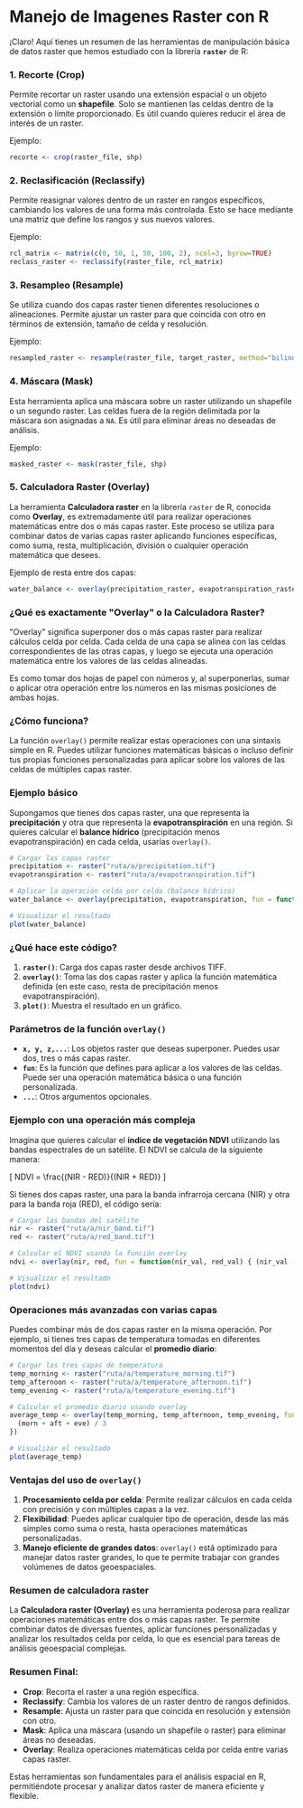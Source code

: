 # Manejo de Imagenes Raster con R

¡Claro! Aquí tienes un resumen de las herramientas de manipulación básica de datos raster que hemos estudiado con la librería **`raster`** de R:

### 1. **Recorte (Crop)**

Permite recortar un raster usando una extensión espacial o un objeto vectorial como un **shapefile**. Solo se mantienen las celdas dentro de la extensión o límite proporcionado. Es útil cuando quieres reducir el área de interés de un raster.

Ejemplo:
```r
recorte <- crop(raster_file, shp)
```

### 2. **Reclasificación (Reclassify)**

Permite reasignar valores dentro de un raster en rangos específicos, cambiando los valores de una forma más controlada. Esto se hace mediante una matriz que define los rangos y sus nuevos valores.

Ejemplo:
```r
rcl_matrix <- matrix(c(0, 50, 1, 50, 100, 2), ncol=3, byrow=TRUE)
reclass_raster <- reclassify(raster_file, rcl_matrix)
```

### 3. **Resampleo (Resample)**

Se utiliza cuando dos capas raster tienen diferentes resoluciones o alineaciones. Permite ajustar un raster para que coincida con otro en términos de extensión, tamaño de celda y resolución.

Ejemplo:
```r
resampled_raster <- resample(raster_file, target_raster, method="bilinear")
```

### 4. **Máscara (Mask)**

Esta herramienta aplica una máscara sobre un raster utilizando un shapefile o un segundo raster. Las celdas fuera de la región delimitada por la máscara son asignadas a `NA`. Es útil para eliminar áreas no deseadas de análisis.

Ejemplo:
```r
masked_raster <- mask(raster_file, shp)
```

### 5. **Calculadora Raster (Overlay)**

La herramienta **Calculadora raster** en la librería `raster` de R, conocida como **Overlay**, es extremadamente útil para realizar operaciones matemáticas entre dos o más capas raster. Este proceso se utiliza para combinar datos de varias capas raster aplicando funciones específicas, como suma, resta, multiplicación, división o cualquier operación matemática que desees.

Ejemplo de resta entre dos capas:
```r
water_balance <- overlay(precipitation_raster, evapotranspiration_raster, fun=function(p, e) { p - e })
```

### ¿Qué es exactamente "Overlay" o la Calculadora Raster?

"Overlay" significa superponer dos o más capas raster para realizar cálculos celda por celda. Cada celda de una capa se alinea con las celdas correspondientes de las otras capas, y luego se ejecuta una operación matemática entre los valores de las celdas alineadas. 

Es como tomar dos hojas de papel con números y, al superponerlas, sumar o aplicar otra operación entre los números en las mismas posiciones de ambas hojas.

### ¿Cómo funciona?

La función `overlay()` permite realizar estas operaciones con una sintaxis simple en R. Puedes utilizar funciones matemáticas básicas o incluso definir tus propias funciones personalizadas para aplicar sobre los valores de las celdas de múltiples capas raster.

### Ejemplo básico

Supongamos que tienes dos capas raster, una que representa la **precipitación** y otra que representa la **evapotranspiración** en una región. Si quieres calcular el **balance hídrico** (precipitación menos evapotranspiración) en cada celda, usarías `overlay()`.

```r
# Cargar las capas raster
precipitation <- raster("ruta/a/precipitation.tif")
evapotranspiration <- raster("ruta/a/evapotranspiration.tif")

# Aplicar la operación celda por celda (balance hídrico)
water_balance <- overlay(precipitation, evapotranspiration, fun = function(precip, evap) { precip - evap })

# Visualizar el resultado
plot(water_balance)
```

### ¿Qué hace este código?

1. **`raster()`**: Carga dos capas raster desde archivos TIFF.
2. **`overlay()`**: Toma las dos capas raster y aplica la función matemática definida (en este caso, resta de precipitación menos evapotranspiración).
3. **`plot()`**: Muestra el resultado en un gráfico.

### Parámetros de la función `overlay()`

- **`x, y, z,...`**: Los objetos raster que deseas superponer. Puedes usar dos, tres o más capas raster.
- **`fun`**: Es la función que defines para aplicar a los valores de las celdas. Puede ser una operación matemática básica o una función personalizada.
- **`...`**: Otros argumentos opcionales.

### Ejemplo con una operación más compleja

Imagina que quieres calcular el **índice de vegetación NDVI** utilizando las bandas espectrales de un satélite. El NDVI se calcula de la siguiente manera:

\[
NDVI = \frac{(NIR - RED)}{(NIR + RED)}
\]

Si tienes dos capas raster, una para la banda infrarroja cercana (NIR) y otra para la banda roja (RED), el código sería:

```r
# Cargar las bandas del satélite
nir <- raster("ruta/a/nir_band.tif")
red <- raster("ruta/a/red_band.tif")

# Calcular el NDVI usando la función overlay
ndvi <- overlay(nir, red, fun = function(nir_val, red_val) { (nir_val - red_val) / (nir_val + red_val) })

# Visualizar el resultado
plot(ndvi)
```

### Operaciones más avanzadas con varias capas

Puedes combinar más de dos capas raster en la misma operación. Por ejemplo, si tienes tres capas de temperatura tomadas en diferentes momentos del día y deseas calcular el **promedio diario**:

```r
# Cargar las tres capas de temperatura
temp_morning <- raster("ruta/a/temperature_morning.tif")
temp_afternoon <- raster("ruta/a/temperature_afternoon.tif")
temp_evening <- raster("ruta/a/temperature_evening.tif")

# Calcular el promedio diario usando overlay
average_temp <- overlay(temp_morning, temp_afternoon, temp_evening, fun = function(morn, aft, eve) {
  (morn + aft + eve) / 3
})

# Visualizar el resultado
plot(average_temp)
```

### Ventajas del uso de `overlay()`

1. **Procesamiento celda por celda**: Permite realizar cálculos en cada celda con precisión y con múltiples capas a la vez.
2. **Flexibilidad**: Puedes aplicar cualquier tipo de operación, desde las más simples como suma o resta, hasta operaciones matemáticas personalizadas.
3. **Manejo eficiente de grandes datos**: `overlay()` está optimizado para manejar datos raster grandes, lo que te permite trabajar con grandes volúmenes de datos geoespaciales.

### Resumen de calculadora raster

La **Calculadora raster (Overlay)** es una herramienta poderosa para realizar operaciones matemáticas entre dos o más capas raster. Te permite combinar datos de diversas fuentes, aplicar funciones personalizadas y analizar los resultados celda por celda, lo que es esencial para tareas de análisis geoespacial complejas.



### Resumen Final:

- **Crop**: Recorta el raster a una región específica.
- **Reclassify**: Cambia los valores de un raster dentro de rangos definidos.
- **Resample**: Ajusta un raster para que coincida en resolución y extensión con otro.
- **Mask**: Aplica una máscara (usando un shapefile o raster) para eliminar áreas no deseadas.
- **Overlay**: Realiza operaciones matemáticas celda por celda entre varias capas raster.

Estas herramientas son fundamentales para el análisis espacial en R, permitiéndote procesar y analizar datos raster de manera eficiente y flexible.
